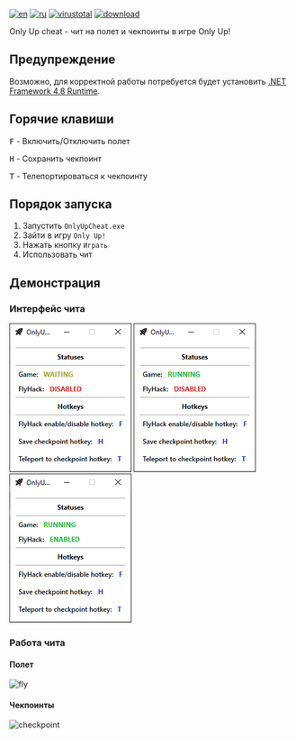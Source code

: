 ﻿[![en](https://img.shields.io/badge/Lang-en-blue.svg)](https://github.com/tevkr/Only-Up-Cheat/blob/main/README.md)
[![ru](https://img.shields.io/badge/Lang-ru-blue.svg)](https://github.com/tevkr/Only-Up-Cheat/blob/main/README.ru-RU.md)
[![virustotal](https://img.shields.io/badge/VirusTotal-0/62-green.svg?logo=virustotal)](https://www.virustotal.com/gui/file/f29812728c224ab70f16d74189de2abc124bd473ffa713aeadb7c06a31602721)
[![download](https://img.shields.io/badge/Download-Latest-green.svg)](https://github.com/tevkr/Only-Up-Cheat/releases/latest)

Only Up cheat - чит на полет и чекпоинты в игре Only Up!

## Предупреждение
Возможно, для корректной работы потребуется будет установить [.NET Framework 4.8 Runtime](https://dotnet.microsoft.com/en-us/download/dotnet-framework/thank-you/net48-offline-installer).

## Горячие клавиши
<kbd>F</kbd> - Включить/Отключить полет

<kbd>H</kbd> - Сохранить чекпоинт

<kbd>T</kbd> - Телепортироваться к чекпоинту

## Порядок запуска
1) Запустить `OnlyUpCheat.exe`
2) Зайти в игру `Only Up!`
3) Нажать кнопку `Играть`
4) Использовать чит

## Демонстрация
### Интерфейс чита
![application_1](https://github.com/tevkr/Only-Up-Cheat/blob/main/ReadMeImages/Application_1.png)
![application_2](https://github.com/tevkr/Only-Up-Cheat/blob/main/ReadMeImages/Application_2.png)
![application_3](https://github.com/tevkr/Only-Up-Cheat/blob/main/ReadMeImages/Application_3.png)
### Работа чита
#### Полет
![fly](https://github.com/tevkr/Only-Up-Cheat/blob/main/ReadMeImages/Fly.gif)
#### Чекпоинты
![checkpoint](https://github.com/tevkr/Only-Up-Cheat/blob/main/ReadMeImages/Checkpoint.gif)